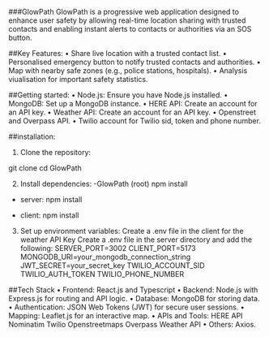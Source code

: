 ###GlowPath
GlowPath is a progressive web application designed to enhance user safety by allowing real-time location sharing with trusted contacts and enabling instant alerts to contacts or authorities via an SOS button.



##Key Features:
•	Share live location with a trusted contact list.
•	Personalised emergency button to notify trusted contacts and authorities.
•	Map with nearby safe zones (e.g., police stations, hospitals).
•	Analysis viualisation for important safety statistics.

##Getting started:
•	Node.js: Ensure you have Node.js installed.
•	MongoDB: Set up a MongoDB instance.
•	HERE API: Create an account for an API key.
•	Weather API: Create an account for an API key.
•	Openstreet and Overpass API.
•	Twilio account for Twilio sid, token and phone number. 

##installation:
1.	Clone the repository:

git clone <the repo link>
cd GlowPath

2. Install dependencies:
-GlowPath (root)
npm install

- server:
 npm install 

- client:
npm install 

3.	Set up environment variables:
Create a .env file in the client for the weather API Key
Create a .env file in the server directory and add the following:
SERVER_PORT=3002
CLIENT_PORT=5173
MONGODB_URI=your_mongodb_connection_string
JWT_SECRET=your_secret_key
TWILIO_ACCOUNT_SID
TWILIO_AUTH_TOKEN
TWILIO_PHONE_NUMBER


##Tech Stack
•	Frontend: React.js and Typescript
•	Backend: Node.js with Express.js for routing and API logic.
•	Database: MongoDB for storing data.
•	Authentication: JSON Web Tokens (JWT) for secure user sessions.
•	Mapping: Leaflet.js for an interactive map.
• APIs and Tools:
HERE API
Nominatim
Twilio
Openstreetmaps
Overpass
Weather API
•	Others: Axios.   


